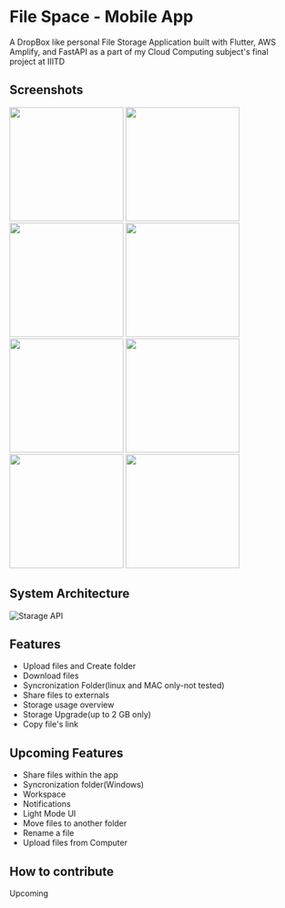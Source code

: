 
# File Space - Mobile App

A DropBox like personal File Storage Application built with Flutter, AWS Amplify, and FastAPI as a part of my Cloud Computing subject's final project at IIITD

## Screenshots
<p float="right">
  <img src="https://user-images.githubusercontent.com/42675180/209075774-ca61bdeb-0238-4d67-9eb2-cae23653a0fe.jpeg" width="200"/>
  <img src="https://user-images.githubusercontent.com/42675180/209075800-54bc3696-e4a8-429e-8020-c46d7cc0d5fd.jpeg" width="200"/>
  <img src="https://user-images.githubusercontent.com/42675180/209074917-00d98dd1-d677-4b16-b8cb-e45e634b57be.jpeg" width="200"/>
  <img src="https://user-images.githubusercontent.com/42675180/209076847-8fc17145-a3db-4f1d-8dc0-fff1c13b3afd.jpeg" width="200"/>
  <img src="https://user-images.githubusercontent.com/42675180/209074887-daf11660-0d0a-4183-be4e-527b7d20a980.jpeg"  width="200"/>
   <img src="https://user-images.githubusercontent.com/42675180/209074870-b326a17e-6265-48fb-b982-71954137f1cb.jpeg" width="200"/>
  <img src="https://user-images.githubusercontent.com/42675180/209074857-73c233dd-8379-452f-9b3e-4f8212ae848a.jpeg" width="200"/>
  <img src="https://user-images.githubusercontent.com/42675180/209074830-67632ea3-e81b-4464-965c-98c24c38636d.jpeg" width="200" />
</p>



## System Architecture

![Starage API](https://user-images.githubusercontent.com/42675180/208769751-006941f7-8449-4a42-929a-bdf1f637203c.jpg)

## Features

- Upload files and Create folder
- Download files
- Syncronization Folder(linux and MAC only-not tested)
- Share files to externals
- Storage usage overview
- Storage Upgrade(up to 2 GB only)
- Copy file's link

## Upcoming Features

- Share files within the app
- Syncronization folder(Windows)
- Workspace
- Notifications
- Light Mode UI
- Move files to another folder
- Rename a file
- Upload files from Computer

## How to contribute
Upcoming
